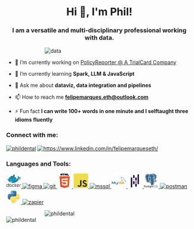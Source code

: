 <dl><dd><dl><dd><dl><dd><dl><dd><dl><dd><dl><dd><dl><dd><dl><dd><dl><dd><dl><dd><dl><dd><dl><dd><dl><dd><dl><dd><dl><dd><p>&nbsp;<img align="center" style="margin-right: 100px;" src="https://frogdesign.nyc3.cdn.digitaloceanspaces.com/wp-content/uploads/2020/08/19194410/AI_EmergingTech_2.gif" /></p></dd></dl></dd></dl></dd></dl></dd></dl></dd></dl></dd></dl></dd></dl></dd></dl></dd></dl></dd></dl></dd></dl></dd></dl></dd></dl></dd></dl></dd></dl>
<h1 align="center">Hi 👋, I'm Phil!</h1>
<h3 align="center">I am a versatile and multi-disciplinary professional working with data.</h3>
<p>&nbsp;<img align="right" width="400" src="https://www.driveniq.com/wp-content/uploads/2021/09/Disen%CC%83o-sin-ti%CC%81tulo.gif" alt="data" /></p>

- 🔭 I’m currently working on [PolicyReporter @ A TrialCard Company](https://www.policyreporter.com/)

- 🌱 I’m currently learning **Spark, LLM & JavaScript**

- 💬 Ask me about **dataviz, data integration and pipelines**

- 📫 How to reach me **felipemarques.eth@outlook.com**

- ⚡ Fun fact **I can write 100+ words in one minute and I selftaught three idioms fluently**

<h3 align="left">Connect with me:</h3>
<p align="left">
<a href="https://twitter.com/phildental" target="blank"><img align="center" src="https://raw.githubusercontent.com/rahuldkjain/github-profile-readme-generator/master/src/images/icons/Social/twitter.svg" alt="phildental" height="30" width="40" /></a>
<a href="https://linkedin.com/in/https://www.linkedin.com/in/felipemarqueseth/" target="blank"><img align="center" src="https://raw.githubusercontent.com/rahuldkjain/github-profile-readme-generator/master/src/images/icons/Social/linked-in-alt.svg" alt="https://www.linkedin.com/in/felipemarqueseth/" height="30" width="40" /></a>
</p>

<h3 align="left">Languages and Tools:</h3>
<p align="left"> <a href="https://www.docker.com/" target="_blank" rel="noreferrer"> <img src="https://raw.githubusercontent.com/devicons/devicon/master/icons/docker/docker-original-wordmark.svg" alt="docker" width="40" height="40"/> </a> <a href="https://www.figma.com/" target="_blank" rel="noreferrer"> <img src="https://www.vectorlogo.zone/logos/figma/figma-icon.svg" alt="figma" width="40" height="40"/> </a> <a href="https://git-scm.com/" target="_blank" rel="noreferrer"> <img src="https://www.vectorlogo.zone/logos/git-scm/git-scm-icon.svg" alt="git" width="40" height="40"/> </a> <a href="https://www.w3.org/html/" target="_blank" rel="noreferrer"> <img src="https://raw.githubusercontent.com/devicons/devicon/master/icons/html5/html5-original-wordmark.svg" alt="html5" width="40" height="40"/> </a> <a href="https://developer.mozilla.org/en-US/docs/Web/JavaScript" target="_blank" rel="noreferrer"> <img src="https://raw.githubusercontent.com/devicons/devicon/master/icons/javascript/javascript-original.svg" alt="javascript" width="40" height="40"/> </a> <a href="https://www.microsoft.com/en-us/sql-server" target="_blank" rel="noreferrer"> <img src="https://www.svgrepo.com/show/303229/microsoft-sql-server-logo.svg" alt="mssql" width="40" height="40"/> </a> <a href="https://www.mysql.com/" target="_blank" rel="noreferrer"> <img src="https://raw.githubusercontent.com/devicons/devicon/master/icons/mysql/mysql-original-wordmark.svg" alt="mysql" width="40" height="40"/> </a> <a href="https://pandas.pydata.org/" target="_blank" rel="noreferrer"> <img src="https://raw.githubusercontent.com/devicons/devicon/2ae2a900d2f041da66e950e4d48052658d850630/icons/pandas/pandas-original.svg" alt="pandas" width="40" height="40"/> </a> <a href="https://www.postgresql.org" target="_blank" rel="noreferrer"> <img src="https://raw.githubusercontent.com/devicons/devicon/master/icons/postgresql/postgresql-original-wordmark.svg" alt="postgresql" width="40" height="40"/> </a> <a href="https://postman.com" target="_blank" rel="noreferrer"> <img src="https://www.vectorlogo.zone/logos/getpostman/getpostman-icon.svg" alt="postman" width="40" height="40"/> </a> <a href="https://www.python.org" target="_blank" rel="noreferrer"> <img src="https://raw.githubusercontent.com/devicons/devicon/master/icons/python/python-original.svg" alt="python" width="40" height="40"/> </a> <a href="https://zapier.com" target="_blank" rel="noreferrer"> <img src="https://www.vectorlogo.zone/logos/zapier/zapier-icon.svg" alt="zapier" width="40" height="40"/> </a> </p>


<p><img align="right" width="400" src="https://github-readme-streak-stats.herokuapp.com/?user=phildental&theme=buefy" alt="phildental" /></p>
<p>&nbsp;<img align="left" width="400" src="https://github-readme-stats.vercel.app/api?username=phildental&show_icons=true&locale=en&theme=buefy" alt="phildental" /></p>



